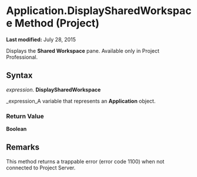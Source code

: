 
# Application.DisplaySharedWorkspace Method (Project)

 **Last modified:** July 28, 2015

Displays the  **Shared Workspace** pane. Available only in Project Professional.

## Syntax

 _expression_. **DisplaySharedWorkspace**

 _expression_A variable that represents an  **Application** object.


### Return Value

 **Boolean**


## Remarks

This method returns a trappable error (error code 1100) when not connected to Project Server.


